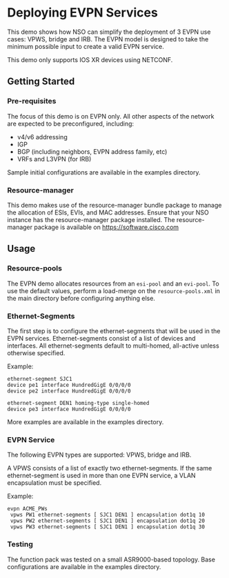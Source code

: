 # Deploying EVPN Services

This demo shows how NSO can simplify the deployment of 3 EVPN use cases: VPWS, bridge and IRB.  The EVPN model is designed to take the minimum possible input to create a valid EVPN service.

This demo only supports IOS XR devices using NETCONF.

## Getting Started

### Pre-requisites

The focus of this demo is on EVPN only.  All other aspects of the network are expected to be preconfigured, including:

- v4/v6 addressing
- IGP
- BGP (including neighbors, EVPN address family, etc)
- VRFs and L3VPN (for IRB)

Sample initial configurations are available in the examples directory.

### Resource-manager

This demo makes use of the resource-manager bundle package to manage the allocation of ESIs, EVIs, and MAC addresses.  Ensure that your NSO instance has the resource-manager package installed.  The resource-manager package is available on https://software.cisco.com 

## Usage

### Resource-pools
The EVPN demo allocates resources from an `esi-pool` and an `evi-pool`.  To use the default values, perform a load-merge on the `resource-pools.xml` in the main directory before configuring anything else. 

### Ethernet-Segments

The first step is to configure the ethernet-segments that will be used in the EVPN services.  Ethernet-segments consist of a list of devices and interfaces.  All ethernet-segments default to multi-homed, all-active unless otherwise specified.

Example:

```
ethernet-segment SJC1
device pe1 interface HundredGigE 0/0/0/0
device pe2 interface HundredGigE 0/0/0/0

ethernet-segment DEN1 homing-type single-homed
device pe3 interface HundredGigE 0/0/0/0
```

More examples are available in the examples directory.

### EVPN Service

The following EVPN types are supported: VPWS, bridge and IRB.

A VPWS consists of a list of exactly two ethernet-segments.  If the same ethernet-segment is used in more than one EVPN service, a VLAN encapsulation must be specified.

Example:

```
evpn ACME_PWs
 vpws PW1 ethernet-segments [ SJC1 DEN1 ] encapsulation dot1q 10
 vpws PW2 ethernet-segments [ SJC1 DEN1 ] encapsulation dot1q 20
 vpws PW3 ethernet-segments [ SJC1 DEN1 ] encapsulation dot1q 30
```

### Testing
The function pack was tested on a small ASR9000-based topology.  Base configurations are available in the examples directory.
